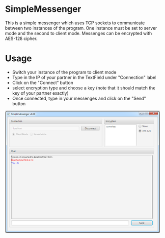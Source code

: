 # SimpleMessenger
This is a simple messenger which uses TCP sockets to communicate between two instances of the program.
One instance must be set to server mode and the second to client mode. Messenges can be encrypted with 
AES-128 cipher.

# Usage
- Switch your instance of the program to client mode
- Type in the IP of your partner in the TextField under "Connection" label
- Click on the "Connect" button
- <Optional> select encryption type and choose a key (note that it should match the key of your partner exactly)
- Once connected, type in your messenges and click on the "Send" button

![Snapshot of the GUI](/GUI.png)
